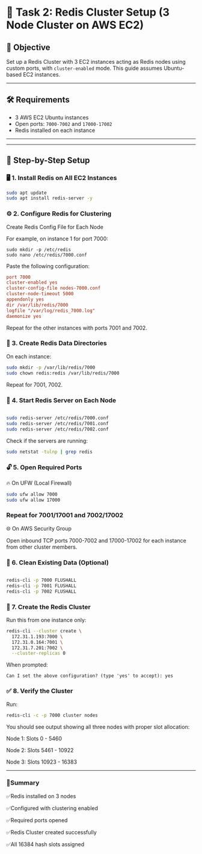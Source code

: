 # 🚀 Task 2: Redis Cluster Setup (3 Node Cluster on AWS EC2)

## 📌 Objective
Set up a Redis Cluster with 3 EC2 instances acting as Redis nodes using custom ports, with `cluster-enabled` mode. This guide assumes Ubuntu-based EC2 instances.

---

## 🛠️ Requirements

- 3 AWS EC2 Ubuntu instances
- Open ports: `7000-7002` and `17000-17002`
- Redis installed on each instance

---
---
## 🧩 Step-by-Step Setup

### 🖥️ 1. Install Redis on All EC2 Instances
```bash
sudo apt update
sudo apt install redis-server -y
```
### ⚙️ 2. Configure Redis for Clustering
Create Redis Config File for Each Node

For example, on instance 1 for port 7000:

```
sudo mkdir -p /etc/redis
sudo nano /etc/redis/7000.conf
```

Paste the following configuration:

```conf
port 7000
cluster-enabled yes
cluster-config-file nodes-7000.conf
cluster-node-timeout 5000
appendonly yes
dir /var/lib/redis/7000
logfile "/var/log/redis_7000.log"
daemonize yes
```

Repeat for the other instances with ports 7001 and 7002.

### 📁 3. Create Redis Data Directories
On each instance:

```bash
sudo mkdir -p /var/lib/redis/7000
sudo chown redis:redis /var/lib/redis/7000
```
Repeat for 7001, 7002.

### 🚀 4. Start Redis Server on Each Node
```bash

sudo redis-server /etc/redis/7000.conf
sudo redis-server /etc/redis/7001.conf
sudo redis-server /etc/redis/7002.conf
```

Check if the servers are running:

```bash
sudo netstat -tulnp | grep redis
```

### 🔓 5. Open Required Ports
🔥 On UFW (Local Firewall)

```bash
sudo ufw allow 7000
sudo ufw allow 17000
```

### Repeat for 7001/17001 and 7002/17002
🌐 On AWS Security Group

Open inbound TCP ports 7000-7002 and 17000-17002 for each instance from other cluster members.

### 🧹 6. Clean Existing Data (Optional)
```bash

redis-cli -p 7000 FLUSHALL
redis-cli -p 7001 FLUSHALL
redis-cli -p 7002 FLUSHALL
```

### 🧱 7. Create the Redis Cluster
Run this from one instance only:

```bash
redis-cli --cluster create \
  172.31.1.193:7000 \
  172.31.0.164:7001 \
  172.31.7.201:7002 \
  --cluster-replicas 0
```

When prompted:

```pgsql
Can I set the above configuration? (type 'yes' to accept): yes
```

### ✅ 8. Verify the Cluster
Run:

```bash
redis-cli -c -p 7000 cluster nodes

```
You should see output showing all three nodes with proper slot allocation:

Node 1: Slots 0 - 5460

Node 2: Slots 5461 - 10922

Node 3: Slots 10923 - 16383

----------------------------------------------
### 📝Summary

✅Redis installed on 3 nodes

✅Configured with clustering enabled

✅Required ports opened

✅Redis Cluster created successfully

✅All 16384 hash slots assigned

